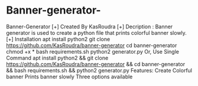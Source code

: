 # Banner-generator-
Banner-Generator [+] Created By KasRoudra [+] Decription : Banner generator is used to create a python file that prints colorful banner slowly.  [+] Installation apt install python2  git clone https://github.com/KasRoudra/banner-generator  cd banner-generator  chmod +x *  bash requirements.sh  python2 generator.py  Or, Use Single Command apt install python2 &amp;&amp; git clone https://github.com/KasRoudra/banner-generator &amp;&amp; cd banner-generator &amp;&amp; bash requirements.sh &amp;&amp; python2 generator.py Features: Create Colorful banner Prints banner slowly Three options available
